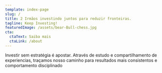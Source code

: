 ```yaml
---
template: index-page
slug: /
title: 2 Irmãos investindo juntos para reduzir fronteiras.
tagline: Keep Investing!
featuredImage: /assets/bear-Bull-chess.jpg
cta:
  ctaText: Saiba mais
  ctaLink: /about
---
```


Investir sem estratégia é apostar. Através de estudo e compartilhamento de experiencias, traçamos nosso caminho para resultados mais consistentos e comportamento disciplinado 